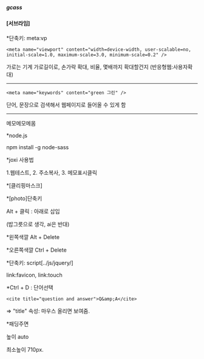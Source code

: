 ##### gcass

#### [서브라임]

*단축키: meta:vp

```
<meta name="viewport" content="width=device-width, user-scalable=no, initial-scale=1.0, maximum-scale=3.0, minimum-scale=0.2" />
```

가로는 기계 가로길이로, 손가락 확대, 비율, 몇배까지 확대할건지 (반응형웹:사용자확대)

---



```
<meta name="keywords" content="green 그린" />
```

단어, 문장으로 검색해서 웹페이지로 들어올 수 있게 함

---

메모메모메몸

*node.js

 npm install -g node-sass

*joxi 사용법

1.웹테스트, 2. 주소복사, 3. 메모표시클릭

*[클리핑마스크]

*[photo]단축키

Alt + 클릭 : 아래로 삽입

(밥그릇으로 생각, ai은 반대)

*왼쪽색깔 Alt + Delete

*오른쪽색깔 Ctrl + Delete



*단축키: script[../js/jquery/] 

link:favicon, link:touch

*Ctrl + D : 단어선택

```
<cite title="question and answer">Q&amp;A</cite>
```

=> "title" 속성: 마우스 올리면 보여줌.

*패딩주면

높이 auto

최소높이 710px.